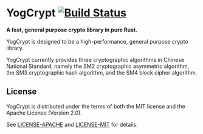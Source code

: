 # YogCrypt [![Build Status](https://travis-ci.com/yogcrypt/yogcrypt.svg?branch=master)](https://travis-ci.com/yogcrypt/yogcrypt)

**A fast, general purpose crypto library in pure Rust.**

YogCrypt is designed to be a high-performance, general purpose crypto library.

YogCrypt currently provides three cryptographic algorithms in Chinese National
Standard, namely the SM2 cryptographic asymmetric algorithm, the SM3
cryptographic hash algorithm, and the SM4 block cipher algorithm.

## License

YogCrypt is distributed under the terms of both the MIT license and the Apache
License (Version 2.0).

See [LICENSE-APACHE](LICENSE-APACHE) and [LICENSE-MIT](LICENSE-MIT) for details.

